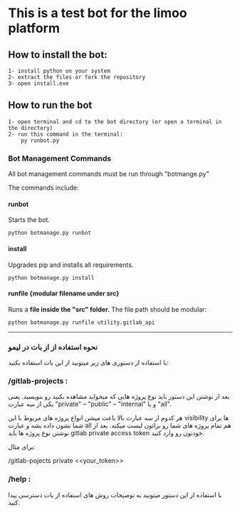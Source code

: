 # This is a test bot for the limoo platform


## How to install the bot:
    1- install python on your system
    2- extract the files or fork the repository
    3- open install.exe 

## How to run the bot
    1- open terminal and cd to the bot directory (or open a terminal in the directory)
    2- run this command in the terminal:
        py runbot.py

### Bot Management Commands
All bot management commands must be run through "botmange.py"

The commands include:
#### runbot
Starts the bot.

    python botmanage.py runbot
####  install
Upgrades pip and installs all requirements.

    python botmanage.py install
#### runfile {modular filename under src}
Runs a **file inside the "src" folder.** The file path should be modular:

    python botmanage.py runfile utility.gitlab_api

---
### نحوه استفاده از از بات در لیمو
با استفاده از دستوری های زیر میتونید از این بات استفاده بکنید:

### /gitlab-projects : 

بعد از نوشتن این دستور باید نوع پروژه هایی که میخواید مشاهده بکنید رو بنویسید.
یعنی یکی از سه عبارت "private" – "public" – "internal" و یا "all".

هر کدوم از سه عبارت بالا باعث میشن انواع پروژه های مربوط با این visibility ها برای شما نشون داده بشه و عبارت all هم تمام پروژه های شما رو براتون لیست میکنه.
بعد از نوشتن نوع پروژه ها باید gitlab private access token خودتون رو وارد کنید.

برای مثال:

/gitlab-pojects private <<your_token>>

### /help : 

با استفاده از این دستور میتونید به توضیحات روش های استفاده از بات دسترسی پیدا کنید.
